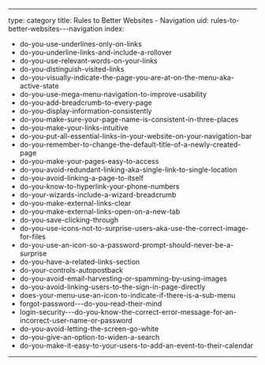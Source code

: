 
---
type: category
title: Rules to Better Websites - Navigation
uid: rules-to-better-websites---navigation
index:
 - do-you-use-underlines-only-on-links
 - do-you-underline-links-and-include-a-rollover
 - do-you-use-relevant-words-on-your-links
 - do-you-distinguish-visited-links
 - do-you-visually-indicate-the-page-you-are-at-on-the-menu-aka-active-state
 - do-you-use-mega-menu-navigation-to-improve-usability
 - do-you-add-breadcrumb-to-every-page
 - do-you-display-information-consistently
 - do-you-make-sure-your-page-name-is-consistent-in-three-places
 - do-you-make-your-links-intuitive
 - do-you-put-all-essential-links-in-your-website-on-your-navigation-bar
 - do-you-remember-to-change-the-default-title-of-a-newly-created-page
 - do-you-make-your-pages-easy-to-access
 - do-you-avoid-redundant-linking-aka-single-link-to-single-location
 - do-you-avoid-linking-a-page-to-itself
 - do-you-know-to-hyperlink-your-phone-numbers
 - do-your-wizards-include-a-wizard-breadcrumb
 - do-you-make-external-links-clear
 - do-you-make-external-links-open-on-a-new-tab
 - do-you-save-clicking-through
 - do-you-use-icons-not-to-surprise-users-aka-use-the-correct-image-for-files
 - do-you-use-an-icon-so-a-password-prompt-should-never-be-a-surprise
 - do-you-have-a-related-links-section
 - do-your-controls-autopostback
 - do-you-avoid-email-harvesting-or-spamming-by-using-images
 - do-you-avoid-linking-users-to-the-sign-in-page-directly
 - does-your-menu-use-an-icon-to-indicate-if-there-is-a-sub-menu
 - forgot-password---do-you-read-their-mind
 - login-security---do-you-know-the-correct-error-message-for-an-incorrect-user-name-or-password
 - do-you-avoid-letting-the-screen-go-white
 - do-you-give-an-option-to-widen-a-search
 - do-you-make-it-easy-to-your-users-to-add-an-event-to-their-calendar
---



